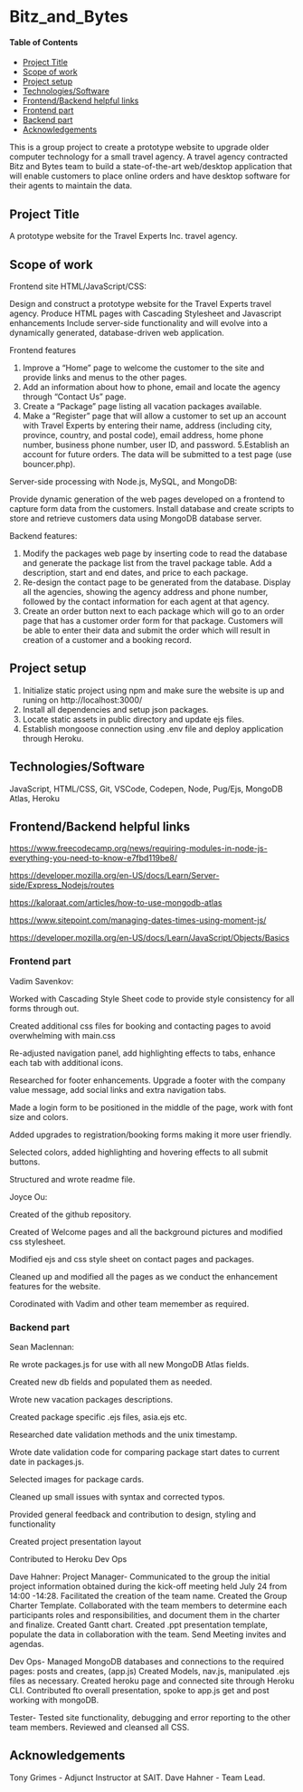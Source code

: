 # Bitz_and_Bytes

#### Table of Contents  

* [Project Title](#Project-Title)
* [Scope of work](#Scope-of-work)
* [Project setup](#Project-setup)
* [Technologies/Software](#Technologies/Software)
* [Frontend/Backend helpful links](#Frontend/Backend-helpful-links)
* [Frontend part](#Frontend-part)
* [Backend part](#Backend-part)
* [Acknowledgements](#Acknowledgements)


This is a group project to create a prototype website to upgrade older computer technology for a small travel agency.
A travel agency contracted Bitz and Bytes team to build a state-of-the-art web/desktop application that will enable customers to place
online orders and have desktop software for their agents to maintain the data.


## Project Title
A prototype website for the Travel Experts Inc. travel agency. 


## Scope of work

Frontend site HTML/JavaScript/CSS: 

Design and construct a prototype website for the Travel Experts travel agency.
Produce HTML pages with Cascading Stylesheet and Javascript enhancements
Include server-side functionality and will evolve into a dynamically generated, database-driven web application.

Frontend features

1. Improve a “Home”  page to welcome the customer to the site and provide links and menus to the other pages.
2. Add an information about how to phone, email and locate the agency through “Contact Us” page.
3. Create a “Package” page listing all vacation packages available. 
4. Make a “Register” page that will allow a customer to set up an
account with Travel Experts by entering their name, address (including
city, province, country, and postal code), email address, home phone
number, business phone number, user ID, and password. 
5.Establish an account for future orders. The data will be submitted to a test page (use bouncer.php). 

Server-side processing with Node.js, MySQL, and MongoDB:

Provide dynamic generation of the web pages developed on a frontend to capture form data from the customers. 
Install database and create scripts to store and retrieve customers data using MongoDB database server.

Backend features:

1. Modify the packages web page by inserting code to read the database and generate the package list from the travel package table. 
Add a description, start and end dates, and price to each package. 
2. Re-design the contact page to be generated from the database. Display all the agencies, showing the agency address and phone number,
followed by the contact information for each agent at that agency.
3. Create an order button next to each package which will go to an order page that has a customer order form for that package. 
Customers will be able to enter their data and submit the order which will result in creation of a customer and a booking record. 


## Project setup

1. Initialize static project using npm and make sure the website is up and runing on http://localhost:3000/
2. Install all dependencies and setup json packages.
3. Locate static assets in public directory and update ejs files.
4. Establish mongoose connection using .env file and deploy application through Heroku.


## Technologies/Software

JavaScript, HTML/CSS, Git, VSCode, Codepen, Node, Pug/Ejs, MongoDB Atlas, Heroku
 
## Frontend/Backend helpful links

https://www.freecodecamp.org/news/requiring-modules-in-node-js-everything-you-need-to-know-e7fbd119be8/

https://developer.mozilla.org/en-US/docs/Learn/Server-side/Express_Nodejs/routes

https://kaloraat.com/articles/how-to-use-mongodb-atlas

https://www.sitepoint.com/managing-dates-times-using-moment-js/

https://developer.mozilla.org/en-US/docs/Learn/JavaScript/Objects/Basics

### Frontend part


Vadim Savenkov:

Worked with Cascading Style Sheet code to provide style consistency for all forms through out.

Created additional css files for booking and contacting pages to avoid overwhelming with main.css

Re-adjusted navigation panel, add highlighting effects to tabs, enhance each tab with additional icons.   
 
Researched for footer enhancements. Upgrade a footer with the company value message, add social links and extra navigation tabs. 
  
Made a login form to be positioned in the middle of the page, work with font size and colors. 

Added upgrades to registration/booking forms making it more user friendly.

Selected colors, added highlighting and hovering effects to all submit buttons.

Structured and wrote readme file.     


Joyce Ou:

Created of the github repository.

Created of Welcome pages and all the background pictures and modified css stylesheet.

Modified ejs and css style sheet on contact pages and packages. 

Cleaned up and modified all the pages as we conduct the enhancement features for the website.

Corodinated with Vadim and other team memember as required.


### Backend part

Sean Maclennan:

Re wrote packages.js for use with all new MongoDB Atlas fields.

Created new db fields and populated them as needed.

Wrote new vacation packages descriptions.

Created package specific .ejs files, asia.ejs etc.

Researched date validation methods and the unix timestamp.

Wrote date validation code for comparing package start dates to current date in packages.js.

Selected images for package cards.

Cleaned up small issues with syntax and corrected typos.

Provided general feedback and contribution to design, styling and functionality

Created project presentation layout

Contributed to Heroku Dev Ops

Dave Hahner:
  Project Manager-
 	  Communicated to the group the initial project information obtained during the kick-off meeting held July 24 from 14:00 -14:28.
 	  Facilitated the creation of the team name.
 	  Created the Group Charter Template.
 	  Collaborated with the team members to determine each participants roles and responsibilities, and document them in the charter and finalize.
 	  Created Gantt chart.
 	  Created .ppt presentation template, populate the data in collaboration with the team.
 	  Send Meeting invites and agendas.

  Dev Ops-
 	  Managed MongoDB databases and connections to the required pages: posts and creates, (app.js)
    Created Models, nav.js, manipulated .ejs files as necessary.
		Created heroku page and connected site through Heroku CLI.
		Contributed fto overall presentation, spoke to app.js get and post working with mongoDB.

  Tester-
 	  Tested site functionality, debugging and error reporting to the other team members.
    Reviewed and cleansed all CSS.


## Acknowledgements

Tony Grimes - Adjunct Instructor at SAIT.
Dave Hahner - Team Lead. 
